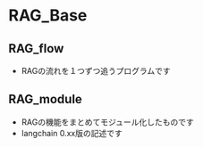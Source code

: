 # RAG_Base
## RAG_flow
- RAGの流れを１つずつ追うプログラムです

## RAG_module
- RAGの機能をまとめてモジュール化したものです
- langchain 0.xx版の記述です